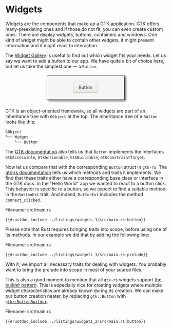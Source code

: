 # Widgets

Widgets are the components that make up a GTK application.
GTK offers many-preexisting ones and if those do not fit, you can even create custom ones.
There are display widgets, buttons, containers and windows.
One kind of widget might be able to contain other widgets, it might present information and it might react to interaction.

The [Widget Gallery](https://docs.gtk.org/gtk4/visual_index.html) is useful to find out which widget fits your needs.
Let us say we want to add a button to our app.
We have quite a bit of choice here, but let us take the simplest one — a `Button`.

<div style="text-align:center"><img src="img/widgets_button.png" /></div>

GTK is an object-oriented framework, so all widgets are part of an inheritance tree with `GObject` at the top.
The inheritance tree of a `Button` looks like this:

```console
GObject
╰── Widget
    ╰── Button
```

The [GTK documentation](https://docs.gtk.org/gtk4/class.Button.html) also tells us that `Button` implements the interfaces `GtkAccessible`, `GtkActionable`, `GtkBuildable`, `GtkConstraintTarget`.

Now let us compare that with the corresponding `Button` struct in `gtk-rs`.
The [gtk-rs documentation](https://gtk-rs.org/gtk4-rs/gtk4/struct.Button.html#implements) tells us which methods and traits it implements.
We find that these traits either have a corresponding base class or interface in the GTK docs.
In the "Hello World" app we wanted to react to a button click.
This behavior is specific to a button, so we expect to find a suitable method in the `ButtonExt` trait.
And indeed, `ButtonExt` includes the method [`connect_clicked`](https://gtk-rs.org/gtk4-rs/gtk4/trait.ButtonExt.html#tymethod.connect_clicked).

<span class="filename">Filename: src/main.rs</span>

```rust,no_run
{{#rustdoc_include ../listings/widgets_1/src/main.rs:button}}
```

Please note that Rust requires bringing traits into scope, before using one of its methods.
In our example we did that by adding the following line:

<span class="filename">Filename: src/main.rs</span>

```rust,no_run
{{#rustdoc_include ../listings/widgets_1/src/main.rs:prelude}}
```
With it, we import all necessary traits for dealing with widgets.
You probably want to bring the prelude into scope in most of your source files.

This is also a good moment to mention that all `gtk-rs` widgets support [the builder pattern](https://doc.rust-lang.org/1.0.0/style/ownership/builders.html).
This is especially nice for creating widgets where multiple widget characteristics are already known during its creation.
We can make our button creation neater, by replacing `gtk::Button` with [`gtk::ButtonBuilder`](https://gtk-rs.org/gtk4-rs/gtk4/struct.ButtonBuilder.html).

<span class="filename">Filename: src/main.rs</span>

```rust,no_run
{{#rustdoc_include ../listings/widgets_2/src/main.rs:button}}
```
